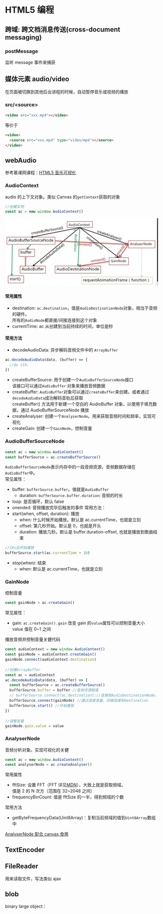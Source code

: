 # HTML5 编程

## 跨域: 跨文档消息传送(cross-document messaging)

### postMessage

监听 message 事件来捕获

## 媒体元素 audio/video

在页面被切换到其他后台进程的时候，自动暂停音乐或视频的播放

### src/&lt;source&gt;

```html
<video src="xxx.mp4"></video>
```

等价于

```html
<video>
  <source src="xxx.mp4" type="video/mp4"></source>
</video>
```

## webAudio

参考慕课网课程：[HTML5 音乐可视化](https://www.imooc.com/learn/299)

### AudioContext

audio 的上下文对象。类似 Canvas 的`getContext`获取的对象

```js
//创建实例
const ac = new window.AudioContext()
```

![常用API关系图](../images/webAudio.jpg)

#### 常用属性

- destination: `ac.destination`，值是`AudioDestinationNode`对象，相当于音频的硬件。  
  所有的`AudioNode`都直接/间接连接到这个对象
- currentTime: ac 从创建到当前持续的时间，单位是秒

#### 常用方法

- decodeAudioData: 异步解码音频文件中的 `ArrayBuffer`

```js
ac.decodeAudioData(data, (buffer) => {
  //do sth.
})
```

- createBufferSource: 用于创建一个`AudioBufferSourceNode`接口  
  该接口可以通过`AudioBuffer` 对象来播放音频数据
- createBuffer: `AudioBuffer`对象可以通过`createBuffer`来创建。或者通过`decodeAudioData`成功解码音轨后获取  
  createBuffer() 方法用于新建一个空白的 AudioBuffer 对象，以便用于填充数据，通过 AudioBufferSourceNode 播放
- createAnalyser: 创建一个`AnalyserNode`。用来获取音频时间和频率，实现可视化
- createGain: 创建一个`GainNode`，控制音量

### AudioBufferSourceNode

```js
const ac = new window.AudioContext()
const bufferSource = ac.createBufferSource()
```

`AudioBufferSourceNode`表示内存中的一段音频资源，音频数据存储在`AudioBuffer`中。  
常见属性：

- buffer: `bufferSource.buffer`。值就是`AudioBuffer`
  - duration: `bufferSource.buffer.duration`: 音频的时长
- loop: 是否循环，默认 false
- onended: 音频播放完毕后触发的事件
  常用方法：
- start(when, offset, duration): 播放
  - when: 什么时候开始播放。默认是 ac.currentTime，也就是立刻
  - offset: 第几秒开始。默认是 0，也就是开头
  - duration: 播放几秒。默认是 buffer.duration-offset, 也就是播放到歌曲结束

```js
//10s后开始播放
bufferSource.start(ac.currentTime + 10)
```

- stop(when): 结束
  - when: 默认是 ac.currentTime，也就是立刻

### GainNode

控制音量

```js
const gainNode = ac.createGain()
```

常见属性：

- gain: `ac.createGain().gain` 改变 gain 的`value`属性可以控制音量大小  
  value 值在 0~1 之间

播放音频并控制音量关健代码

```js
const audioContext = new window.AudioContext()
const gainNode = audioContext.createGain()
gainNode.connect(audioContext.destination)

//创建ArrayBuffer
const ac = audioContext
ac.decodeAudioData(data, (buffer) => {
  const bufferSource = ac.createBufferSource()
  bufferSource.buffer = buffer //音频资源赋值
  // bufferSource.connect(ac.destination);//连接到AudioDestinationNode，！此处直接连接无效
  bufferSource.connect(gainNode) //通过连接音量，间接连接到destination
  bufferSource.start() //开始播放
})

//调整音量
gainNode.gain.value = value
```

### AnalyserNode

音频分析对象。实现可视化的关健

```js
const ac = new window.AudioContext()
const analyserNode = ac.createAnalyser()
```

常用属性

- fftSize: 设置 FFT（FFT 详见[MDN](https://developer.mozilla.org/zh-CN/docs/Web/API/AnalyserNode)），大致上就是获取频域。  
  值是 2 的 N 次方（范围在 32~2048 之间）
- frequencyBinCount: 值是 fftSize 的一半，得到频域的个数

常用方法

- getByteFrequencyData(Uint8Array)：复制当前频域的值到`Uint8Array`数组中

[AnalyserNode 配合 canvas 食用](./061_animation.md)


## TextEncoder

## FileReader
用来读取文件，写法类似 ajax  

## blob

binary large object：